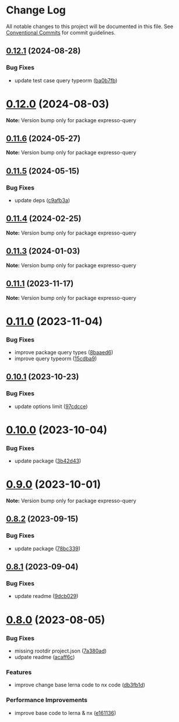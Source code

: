 # Change Log

All notable changes to this project will be documented in this file.
See [Conventional Commits](https://conventionalcommits.org) for commit guidelines.

## [0.12.1](https://github.com/masb0ymas/expresso/compare/v0.12.0...v0.12.1) (2024-08-28)

### Bug Fixes

- update test case query typeorm ([ba0b7fb](https://github.com/masb0ymas/expresso/commit/ba0b7fbc2ec42a55159143a2a36a2e68933a603d))

# [0.12.0](https://github.com/masb0ymas/expresso/compare/v0.11.6...v0.12.0) (2024-08-03)

**Note:** Version bump only for package expresso-query

## [0.11.6](https://github.com/masb0ymas/expresso/compare/v0.11.5...v0.11.6) (2024-05-27)

**Note:** Version bump only for package expresso-query

## [0.11.5](https://github.com/masb0ymas/expresso/compare/v0.11.4...v0.11.5) (2024-05-15)

### Bug Fixes

- update deps ([c9afb3a](https://github.com/masb0ymas/expresso/commit/c9afb3a228dce50fe928e0674b382944c802c440))

## [0.11.4](https://github.com/masb0ymas/expresso/compare/v0.11.3...v0.11.4) (2024-02-25)

**Note:** Version bump only for package expresso-query

## [0.11.3](https://github.com/masb0ymas/expresso/compare/v0.11.2...v0.11.3) (2024-01-03)

**Note:** Version bump only for package expresso-query

## [0.11.1](https://github.com/masb0ymas/expresso/compare/v0.11.0...v0.11.1) (2023-11-17)

**Note:** Version bump only for package expresso-query

# [0.11.0](https://github.com/masb0ymas/expresso/compare/v0.10.1...v0.11.0) (2023-11-04)

### Bug Fixes

- improve package query types ([8baaed6](https://github.com/masb0ymas/expresso/commit/8baaed618b303f88325b7393373bcb7ed46882d4))
- improve query typeorm ([15cdba9](https://github.com/masb0ymas/expresso/commit/15cdba9d1b51f23e18f69be33e481d15e3159fbb))

## [0.10.1](https://github.com/masb0ymas/expresso/compare/v0.10.0...v0.10.1) (2023-10-23)

### Bug Fixes

- update options limit ([97cdcce](https://github.com/masb0ymas/expresso/commit/97cdcce8de7dda99617feda62769e8163649df87))

# [0.10.0](https://github.com/masb0ymas/expresso/compare/v0.9.1...v0.10.0) (2023-10-04)

### Bug Fixes

- update package ([3b42d43](https://github.com/masb0ymas/expresso/commit/3b42d43ce7231180cb8dda558057d3c63c13fd81))

# [0.9.0](https://github.com/masb0ymas/expresso/compare/v0.8.2...v0.9.0) (2023-10-01)

**Note:** Version bump only for package expresso-query

## [0.8.2](https://github.com/masb0ymas/expresso/compare/v0.8.1...v0.8.2) (2023-09-15)

### Bug Fixes

- update package ([78bc339](https://github.com/masb0ymas/expresso/commit/78bc3398ba3468b5256f39b1b6c18cf9770b0f5f))

## [0.8.1](https://github.com/masb0ymas/expresso/compare/v0.8.0...v0.8.1) (2023-09-04)

### Bug Fixes

- update readme ([9dcb029](https://github.com/masb0ymas/expresso/commit/9dcb029eb76a6bbbd98ee441da79aceaf5eebdc8))

# [0.8.0](https://github.com/masb0ymas/expresso/compare/v0.7.5...v0.8.0) (2023-08-05)

### Bug Fixes

- missing rootdir project.json ([7a380ad](https://github.com/masb0ymas/expresso/commit/7a380ad83c079cae72dcb629b2522177fe2454f9))
- udpate readme ([acaff6c](https://github.com/masb0ymas/expresso/commit/acaff6c7377da6f43b230698ae9b6bb981b9d296))

### Features

- improve change base lerna code to nx code ([db3fb1d](https://github.com/masb0ymas/expresso/commit/db3fb1ddf5933aeb229c9761e03e13e100084b32))

### Performance Improvements

- improve base code to lerna & nx ([e161136](https://github.com/masb0ymas/expresso/commit/e161136559ed99d821150c950f6c96d157344958))
